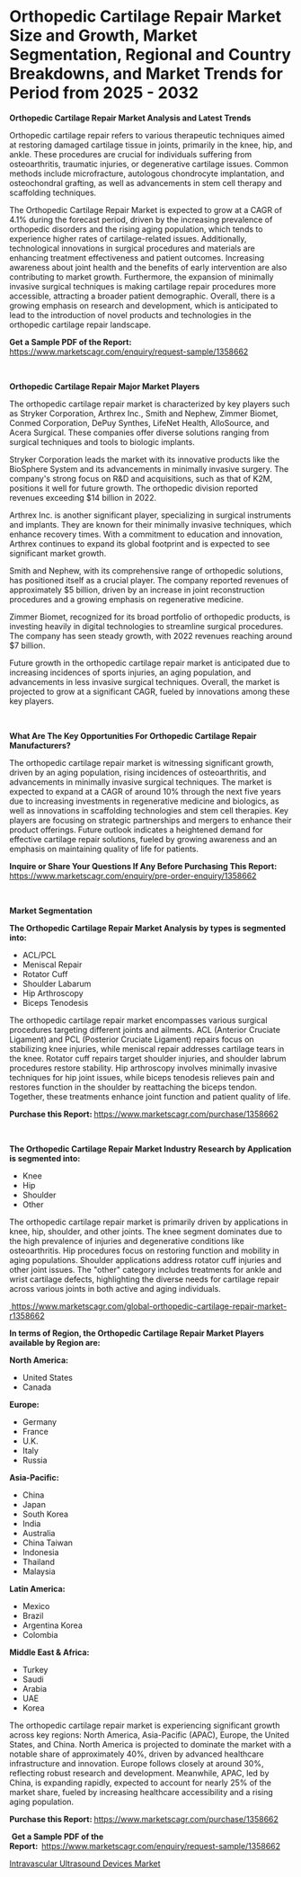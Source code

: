 <p><h1>Orthopedic Cartilage Repair Market Size and Growth, Market Segmentation, Regional and Country Breakdowns, and Market Trends for Period from 2025 -  2032</h1></p><p><strong>Orthopedic Cartilage Repair Market Analysis and Latest Trends</strong></p>
<p><p>Orthopedic cartilage repair refers to various therapeutic techniques aimed at restoring damaged cartilage tissue in joints, primarily in the knee, hip, and ankle. These procedures are crucial for individuals suffering from osteoarthritis, traumatic injuries, or degenerative cartilage issues. Common methods include microfracture, autologous chondrocyte implantation, and osteochondral grafting, as well as advancements in stem cell therapy and scaffolding techniques.</p><p>The Orthopedic Cartilage Repair Market is expected to grow at a CAGR of 4.1% during the forecast period, driven by the increasing prevalence of orthopedic disorders and the rising aging population, which tends to experience higher rates of cartilage-related issues. Additionally, technological innovations in surgical procedures and materials are enhancing treatment effectiveness and patient outcomes. Increasing awareness about joint health and the benefits of early intervention are also contributing to market growth. Furthermore, the expansion of minimally invasive surgical techniques is making cartilage repair procedures more accessible, attracting a broader patient demographic. Overall, there is a growing emphasis on research and development, which is anticipated to lead to the introduction of novel products and technologies in the orthopedic cartilage repair landscape.</p></p>
<p><strong>Get a Sample PDF of the Report:&nbsp;</strong> <a href="https://www.marketscagr.com/enquiry/request-sample/1358662?utm_campaign=1889&utm_medium=2&utm_source=Github&utm_content=ia&utm_term=22032025&utm_id=orthopedic-cartilage-repair">https://www.marketscagr.com/enquiry/request-sample/1358662</a></p>
<p>&nbsp;</p>
<p><strong>Orthopedic Cartilage Repair Major Market Players</strong></p>
<p><p>The orthopedic cartilage repair market is characterized by key players such as Stryker Corporation, Arthrex Inc., Smith and Nephew, Zimmer Biomet, Conmed Corporation, DePuy Synthes, LifeNet Health, AlloSource, and Acera Surgical. These companies offer diverse solutions ranging from surgical techniques and tools to biologic implants.</p><p>Stryker Corporation leads the market with its innovative products like the BioSphere System and its advancements in minimally invasive surgery. The company's strong focus on R&D and acquisitions, such as that of K2M, positions it well for future growth. The orthopedic division reported revenues exceeding $14 billion in 2022.</p><p>Arthrex Inc. is another significant player, specializing in surgical instruments and implants. They are known for their minimally invasive techniques, which enhance recovery times. With a commitment to education and innovation, Arthrex continues to expand its global footprint and is expected to see significant market growth.</p><p>Smith and Nephew, with its comprehensive range of orthopedic solutions, has positioned itself as a crucial player. The company reported revenues of approximately $5 billion, driven by an increase in joint reconstruction procedures and a growing emphasis on regenerative medicine.</p><p>Zimmer Biomet, recognized for its broad portfolio of orthopedic products, is investing heavily in digital technologies to streamline surgical procedures. The company has seen steady growth, with 2022 revenues reaching around $7 billion. </p><p>Future growth in the orthopedic cartilage repair market is anticipated due to increasing incidences of sports injuries, an aging population, and advancements in less invasive surgical techniques. Overall, the market is projected to grow at a significant CAGR, fueled by innovations among these key players.</p></p>
<p>&nbsp;</p>
<p><strong>What Are The Key Opportunities For Orthopedic Cartilage Repair Manufacturers?</strong></p>
<p><p>The orthopedic cartilage repair market is witnessing significant growth, driven by an aging population, rising incidences of osteoarthritis, and advancements in minimally invasive surgical techniques. The market is expected to expand at a CAGR of around 10% through the next five years due to increasing investments in regenerative medicine and biologics, as well as innovations in scaffolding technologies and stem cell therapies. Key players are focusing on strategic partnerships and mergers to enhance their product offerings. Future outlook indicates a heightened demand for effective cartilage repair solutions, fueled by growing awareness and an emphasis on maintaining quality of life for patients.</p></p>
<p><strong>Inquire or Share Your Questions If Any Before Purchasing This Report:</strong> <a href="https://www.marketscagr.com/enquiry/pre-order-enquiry/1358662?utm_campaign=1889&utm_medium=2&utm_source=Github&utm_content=ia&utm_term=22032025&utm_id=orthopedic-cartilage-repair">https://www.marketscagr.com/enquiry/pre-order-enquiry/1358662</a></p>
<p>&nbsp;</p>
<p><strong>Market Segmentation</strong></p>
<p><strong>The Orthopedic Cartilage Repair Market Analysis by types is segmented into:</strong></p>
<p><ul><li>ACL/PCL</li><li>Meniscal Repair</li><li>Rotator Cuff</li><li>Shoulder Labarum</li><li>Hip Arthroscopy</li><li>Biceps Tenodesis</li></ul></p>
<p><p>The orthopedic cartilage repair market encompasses various surgical procedures targeting different joints and ailments. ACL (Anterior Cruciate Ligament) and PCL (Posterior Cruciate Ligament) repairs focus on stabilizing knee injuries, while meniscal repair addresses cartilage tears in the knee. Rotator cuff repairs target shoulder injuries, and shoulder labrum procedures restore stability. Hip arthroscopy involves minimally invasive techniques for hip joint issues, while biceps tenodesis relieves pain and restores function in the shoulder by reattaching the biceps tendon. Together, these treatments enhance joint function and patient quality of life.</p></p>
<p><strong>Purchase this Report:&nbsp;</strong><a href="https://www.marketscagr.com/purchase/1358662?utm_campaign=1889&utm_medium=2&utm_source=Github&utm_content=ia&utm_term=22032025&utm_id=orthopedic-cartilage-repair">https://www.marketscagr.com/purchase/1358662</a></p>
<p>&nbsp;</p>
<p><strong>The Orthopedic Cartilage Repair Market Industry Research by Application is segmented into:</strong></p>
<p><ul><li>Knee</li><li>Hip</li><li>Shoulder</li><li>Other</li></ul></p>
<p><p>The orthopedic cartilage repair market is primarily driven by applications in knee, hip, shoulder, and other joints. The knee segment dominates due to the high prevalence of injuries and degenerative conditions like osteoarthritis. Hip procedures focus on restoring function and mobility in aging populations. Shoulder applications address rotator cuff injuries and other joint issues. The "other" category includes treatments for ankle and wrist cartilage defects, highlighting the diverse needs for cartilage repair across various joints in both active and aging individuals.</p></p>
<p><a href="https://www.marketscagr.com/global-orthopedic-cartilage-repair-market-r1358662?utm_campaign=1889&utm_medium=2&utm_source=Github&utm_content=ia&utm_term=22032025&utm_id=orthopedic-cartilage-repair">&nbsp;https://www.marketscagr.com/global-orthopedic-cartilage-repair-market-r1358662</a></p>
<p><strong>In terms of Region, the Orthopedic Cartilage Repair Market Players available by Region are:</strong></p>
<p>
    <p> <strong> North America: </strong>
        <ul>
            <li>United States</li>
            <li>Canada</li>
        </ul>
        </p> 
    <p> <strong> Europe: </strong>
        <ul>
            <li>Germany</li>
            <li>France</li>
            <li>U.K.</li>
            <li>Italy</li>
            <li>Russia</li>
        </ul>
        </p> 
    <p> <strong> Asia-Pacific: </strong>
        <ul>
            <li>China</li>
            <li>Japan</li>
            <li>South Korea</li>
            <li>India</li>
            <li>Australia</li>
            <li>China Taiwan</li>
            <li>Indonesia</li>
            <li>Thailand</li>
            <li>Malaysia</li>
        </ul>
        </p> 
    <p> <strong> Latin America: </strong>
        <ul>
            <li>Mexico</li>
            <li>Brazil</li>
            <li>Argentina Korea</li>
            <li>Colombia</li>
        </ul>
        </p> 
    <p> <strong> Middle East & Africa: </strong>
        <ul>
            <li>Turkey</li>
            <li>Saudi</li>
            <li>Arabia</li>
            <li>UAE</li>
            <li>Korea</li>
        </ul>
    </p>
    </p>
<p><p>The orthopedic cartilage repair market is experiencing significant growth across key regions: North America, Asia-Pacific (APAC), Europe, the United States, and China. North America is projected to dominate the market with a notable share of approximately 40%, driven by advanced healthcare infrastructure and innovation. Europe follows closely at around 30%, reflecting robust research and development. Meanwhile, APAC, led by China, is expanding rapidly, expected to account for nearly 25% of the market share, fueled by increasing healthcare accessibility and a rising aging population.</p></p>
<p><strong>Purchase this Report: </strong><a href="https://www.marketscagr.com/purchase/1358662?utm_campaign=1889&utm_medium=2&utm_source=Github&utm_content=ia&utm_term=22032025&utm_id=orthopedic-cartilage-repair">https://www.marketscagr.com/purchase/1358662</a></p>
<p>&nbsp;<strong>Get a Sample PDF of the Report:&nbsp;&nbsp;</strong><a href="https://www.marketscagr.com/enquiry/request-sample/1358662?utm_campaign=1889&utm_medium=2&utm_source=Github&utm_content=ia&utm_term=22032025&utm_id=orthopedic-cartilage-repair">https://www.marketscagr.com/enquiry/request-sample/1358662</a></p>
<p><strong></strong></p>
<p><p><a href="https://github.com/globismark/Market-Research-Report-List-6/blob/main/intravascular-ultrasound-devices-market.md?utm_campaign=1889&utm_medium=2&utm_source=Github&utm_content=ia&utm_term=22032025&utm_id=orthopedic-cartilage-repair">Intravascular Ultrasound Devices Market</a></p></p>